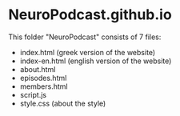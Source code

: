 # NeuroPodcast.github.io
This folder "NeuroPodcast" consists of 7 files:
* index.html (greek version of the website)
* index-en.html (english version of the website)
* about.html
* episodes.html
* members.html
* script.js
* style.css (about the style)
